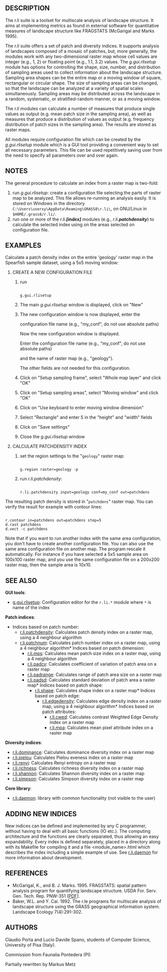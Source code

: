 
## DESCRIPTION

The *r.li* suite is a toolset for multiscale analysis of
landscape structure. It aims at implementing metrics as found in
external software for quantitative measures of landscape structure like
FRAGSTATS (McGarigal and Marks 1995).

The *r.li* suite offers a set of patch and diversity indices.
It supports analysis of landscapes composed of a mosaic of
patches, but, more generally, the modules work with any two-dimensional
raster map whose cell values are integer (e.g., 1, 2) or floating point
(e.g., 1.1, 3.2) values. The *g.gui.rlisetup* module has options for
controlling the shape, size, number, and distribution of sampling
areas used to collect information about the landscape structure.
Sampling area shapes can be the entire map or a moving
window of square, rectangular or circular shape. The size of
sampling areas can be changed, so that the landscape can be analyzed
at a variety of spatial scales simultaneously. Sampling areas may be
distributed across the landscape in a random, systematic, or
stratified-random manner, or as a moving window.

The *r.li* modules can calculate a number of measures that produce
single values as output (e.g. mean patch size in the sampling area),
as well as measures that produce a distribution of values as output
(e.g. frequency distribution of patch sizes in the sampling area). The
results are stored as raster maps.

All modules require configuration file which can be created by the
*g.gui.rlisetup* module which is a GUI tool providing a convenient
way to set all necessary parameters. This file can be used repetitively
saving user from the need to specify all parameters over and over again.

## NOTES

The general procedure to calculate an index from a raster map is two-fold:

1. run *g.gui.rlisetup*: create a configuration file selecting
   the parts of raster map to be analyzed. This file allows re-running
   an analysis easily. It is stored on Windows in the directory `C:\Users\userxy\AppData\Roaming\GRASS8\r.li\`, on GNU/Linux in
   `$HOME/.grass8/r.li/`.
3. run one or more of the *r.li.**[index]*** modules (e.g.,
   *r.li.**patchdensity***) to calculate the selected index
   using on the areas selected on configuration file.

## EXAMPLES

Calculate a patch density index on the entire 'geology' raster map
in the Spearfish sample dataset, using a 5x5 moving window:

1. CREATE A NEW CONFIGURATION FILE
   1. run

      ```

      g.gui.rlisetup

      ```

   2. The main *g.gui.rlisetup* window is displayed, click on "New"
   3. The new configuration window is now displayed, enter the

      configuration file name (e.g., "my\_conf", do not use absolute paths)

      Now the new configuration window is displayed.

      Enter the configuration file name (e.g., "my\_conf", do not use absolute paths)

      and the name of raster map (e.g., "geology").

      The other fields are not needed for this configuration.
   4. Click on "Setup sampling frame", select "Whole map layer" and click "OK"
   5. Click on "Setup sampling areas", select "Moving window" and click "OK"
   6. Click on "Use keyboard to enter moving window dimension"
   7. Select "Rectangle" and enter 5 in the "height" and "width" fields
   8. Click on "Save settings"
   9. Close the *g.gui.rlisetup* window
2. CALCULATE PATCHDENSITY INDEX
   1. set the region settings to the "`geology`" raster map:

      ```

      g.region raster=geology -p

      ```

   2. run *r.li.patchdensity*:

      ```

      r.li.patchdensity input=geology conf=my_conf out=patchdens

      ```

The resulting patch density is stored in "`patchdens`" raster map.
You can verify the result for example with contour lines:

```

r.contour in=patchdens out=patchdens step=5
d.rast patchdens
d.vect -c patchdens

```

Note that if you want to run another index with the same area
configuration, you don't have to create another configuration file.
You can also use the same area configuration file on another map. The
program rescale it automatically. For instance if you have selected a
5x5 sample area on 100x100 raster map, and you use the same
configuration file on a 200x200 raster map, then the sample area is
10x10.

## SEE ALSO

**GUI tools**:

* [g.gui.rlisetup](g.gui.rlisetup.html): Configuration editor for the `r.li.*` module where `*` is name of the index

**Patch indices**:

* Indices based on patch number:
    * [r.li.patchdensity](r.li.patchdensity.html): Calculates patch density index on a raster map, using a 4 neighbour algorithm
    * [r.li.patchnum](r.li.patchnum.html): Calculates patch number index on a raster map, using a 4 neighbour algorithm* Indices based on patch dimension:
        * [r.li.mps](r.li.mps.html): Calculates mean patch size index on a raster map, using a 4 neighbour algorithm
        * [r.li.padcv](r.li.padcv.html): Calculates coefficient of variation of patch area on a raster map
        * [r.li.padrange](r.li.padrange.html): Calculates range of patch area size on a raster map
        * [r.li.padsd](r.li.padsd.html): Calculates standard deviation of patch area a raster map* Indices based on patch shape:
            * [r.li.shape](r.li.shape.html): Calculates shape index on a raster map* Indices based on patch edge:
                * [r.li.edgedensity](r.li.edgedensity.html): Calculates edge density index on a raster map, using a 4 neighbour algorithm* Indices based on patch attributes:
                    * [r.li.cwed](r.li.cwed.html): Calculates contrast Weighted Edge Density index on a raster map
                    * [r.li.mpa](r.li.mpa.html): Calculates mean pixel attribute index on a raster map

**Diversity indices**:

* [r.li.dominance](r.li.dominance.html): Calculates dominance diversity index on a raster map
* [r.li.pielou](r.li.pielou.html): Calculates Pielou eveness index on a raster map
* [r.li.renyi](r.li.renyi.html): Calculates Renyi entropy on a raster map
* [r.li.richness](r.li.richness.html): Calculates richness diversity index on a raster map
* [r.li.shannon](r.li.shannon.html): Calculates Shannon diversity index on a raster map
* [r.li.simpson](r.li.simpson.html): Calculates Simpson diversity index on a raster map

**Core library**:

* [r.li.daemon](r.li.daemon.html): library with common functionality (not visible to the user)

## ADDING NEW INDICES

New indices can be defined and implemented by any C programmer, without
having to deal with all basic functions (IO etc.). The computing
architecture and the functions are clearly separated, thus allowing an
easy expandability. Every index is defined separately, placed in a
directory along with its Makefile for compiling it and a file
<module\_name>.html which describes the index including a simple
example of use. See [r.li.daemon](r.li.daemon.html)
for more information about development.

## REFERENCES

* McGarigal, K., and B. J. Marks. 1995. FRAGSTATS: spatial pattern
  analysis program for quantifying landscape structure. USDA For. Serv.
  Gen. Tech. Rep. PNW-351
  ([PDF](https://doi.org/10.2737/PNW-GTR-351)).
* Baker, W.L. and Y. Cai. 1992. The r.le programs for multiscale analysis of
  landscape structure using the GRASS geographical information system.
  Landscape Ecology 7(4):291-302.

## AUTHORS

Claudio Porta and Lucio Davide Spano, students of Computer Science,
University of Pisa (Italy).

Commission from Faunalia Pontedera (PI)

Partially rewritten by Markus Metz

